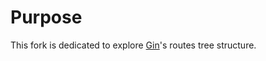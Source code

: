 # Purpose

This fork is dedicated to explore [Gin](https://gin-gonic.com/)'s routes tree structure.
